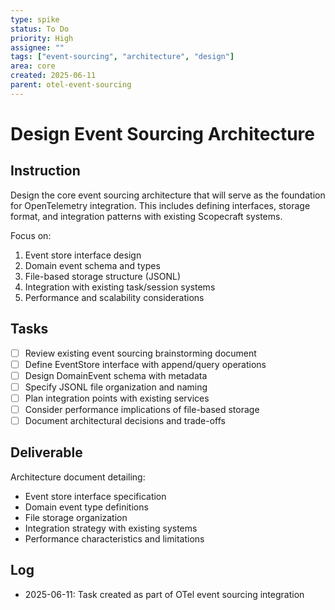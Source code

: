 ```yaml
---
type: spike
status: To Do
priority: High
assignee: ""
tags: ["event-sourcing", "architecture", "design"]
area: core
created: 2025-06-11
parent: otel-event-sourcing
---
```


# Design Event Sourcing Architecture

## Instruction

Design the core event sourcing architecture that will serve as the foundation for OpenTelemetry integration. This includes defining interfaces, storage format, and integration patterns with existing Scopecraft systems.

Focus on:
1. Event store interface design
2. Domain event schema and types
3. File-based storage structure (JSONL)
4. Integration with existing task/session systems
5. Performance and scalability considerations

## Tasks

- [ ] Review existing event sourcing brainstorming document
- [ ] Define EventStore interface with append/query operations
- [ ] Design DomainEvent schema with metadata
- [ ] Specify JSONL file organization and naming
- [ ] Plan integration points with existing services
- [ ] Consider performance implications of file-based storage
- [ ] Document architectural decisions and trade-offs

## Deliverable

Architecture document detailing:
- Event store interface specification
- Domain event type definitions
- File storage organization
- Integration strategy with existing systems
- Performance characteristics and limitations

## Log

- 2025-06-11: Task created as part of OTel event sourcing integration